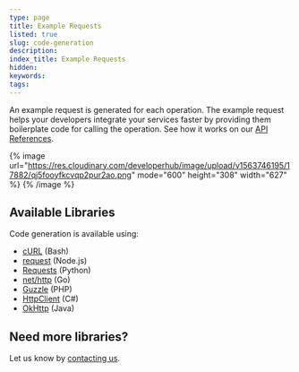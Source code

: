 ```yaml
---
type: page
title: Example Requests
listed: true
slug: code-generation
description: 
index_title: Example Requests
hidden: 
keywords: 
tags: 
---
```


An example request is generated for each operation. The example request helps your developers integrate your services faster by providing them boilerplate code for calling the operation. See how it works on our [API References](/v2.0/api/ref).

{% image url="https://res.cloudinary.com/developerhub/image/upload/v1563746195/17882/qj5fooyfkcvqp2pur2ao.png" mode="600" height="308" width="627" %}
{% /image %}

## Available Libraries

Code generation is available using:

- [cURL](https://curl.haxx.se/) (Bash)
- [request](https://www.npmjs.com/package/request) (Node.js)
- [Requests](https://pypi.org/project/requests/2.7.0/) (Python)
- [net/http](https://golang.org/pkg/net/http/) (Go)
- [Guzzle](https://docs.guzzlephp.org/en/stable/) (PHP)
- [HttpClient](https://docs.microsoft.com/en-us/dotnet/api/system.net.http.httpclient?view=net-5.0) (C#)
- [OkHttp](https://square.github.io/okhttp/) (Java)

## Need more libraries?

Let us know by [contacting us](/support-center/contact-us).